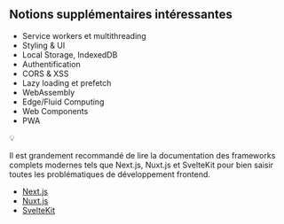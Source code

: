 ## Notions supplémentaires intéressantes

- Service workers et multithreading
- Styling & UI
- Local Storage, IndexedDB
- Authentification
- CORS & XSS
- Lazy loading et prefetch
- WebAssembly
- Edge/Fluid Computing
- Web Components
- PWA

<aside>
💡

Il est grandement recommandé de lire la documentation des frameworks complets modernes tels que Next.js, Nuxt.js et SvelteKit pour bien saisir toutes les problématiques de développement frontend.

- [Next.js](https://nextjs.org/)
- [Nuxt.js](https://nuxt.com/)
- [SvelteKit](https://svelte.dev/)

</aside>
